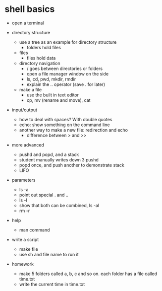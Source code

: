 # shell basics #

* open a terminal

* directory structure
  * use a tree as an example for directory structure
    * folders hold files
  * files
    * files hold data
  * directory navigation
    * / goes between directories or folders
    * open a file manager window on the side
    * ls, cd, pwd, mkdir, rmdir
    * explain the .. operator (save . for later)
  * make a file
    * use the built in text editor
    * cp, mv (rename and move), cat

* input/output
  * how to deal with spaces? With double quotes
  * echo: show something on the command line
  * another way to make a new file: redirection and echo
      * difference between > and >>

* more advanced 
  * pushd and popd, and a stack
   * student manually writes down 3 pushd
   * popd once, and push another to demonstrate stack
   * LIFO
 * parameters
   * ls -a
    * point out special . and ..
   * ls -l
   * show that both can be combined, ls -al
   * rm -r

* help
  * man command
 
* write a script
  * make file
  * use sh and file name to run it

* homework
  * make 5 folders called a, b, c and so on. each folder has a file called time.txt
  * write the current time in time.txt
